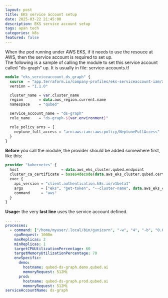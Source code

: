 ```yaml
---
layout: post
title: EKS service account setup
date: 2025-03-22 21:45:00
description: EKS service account setup
tags: apan tech
categories: k8s
featured: false
---
```

When the pod running under AWS EKS, if it needs to use the resouce at AWS, then the service account is required to set up.  
The following is a sample of calling the module to set this service account called "ds-graph" up.  It is usually in file: service-accounts.tf  
```terraform
module "eks_serviceaccount_ds_graph" {
  source  = "app.terraform.io/company-profiles/eks-serviceaccount-iam/aws"
  version = "1.1.0"

  cluster_name = var.cluster_name
  region       = data.aws_region.current.name
  namespace    = "qubed"

  service_account_name = "ds-graph"
  role_name    = "ds-graph-${var.environment}"

  role_policy_arns = {
    neptune_full_access = "arn:aws:iam::aws:policy/NeptuneFullAccess"
  }
}
```
**Before** you call the module, the provider should be added somewhere first, like this:  
```terraform
provider "kubernetes" {
  host                   = data.aws_eks_cluster.qubed.endpoint
  cluster_ca_certificate = base64decode(data.aws_eks_cluster.qubed.certificate_authority[0].data)
  exec {
    api_version = "client.authentication.k8s.io/v1beta1"
    args        = ["eks", "get-token", "--cluster-name", data.aws_eks_cluster.qubed.id]
    command     = "aws"
  }
}
```
**Usage:** the very **last line** uses the service account defined.  
```yaml
... ...
processes:
  - command: ["/home/myuser/.local/bin/gunicorn", "-w", "4", "-b", "0.0.0.0:3000", "main:app"]
    cpuRequest: 1000m
    maxReplicas: 2
    minReplicas: 1
    targetCPUUtilizationPercentage: 60
    targetMemoryUtilizationPercentage: 70       
    envSpecific:
      demo:
        hostname: qubed-ds-graph.demo.qubed.ai
        memoryRequest: 512Mi
      prod:
        hostname: qubed-ds-graph.prod.qubed.ai
        memoryRequest: 512Mi
serviceAccountName: ds-graph
```
